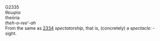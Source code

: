 G2335  
θεωρία  
theōria  
*theh-o-ree‘-ah*  
From the same as [2334](g2334) *spectatorship*, that is, (concretely) a
*spectacle:* - sight.  
